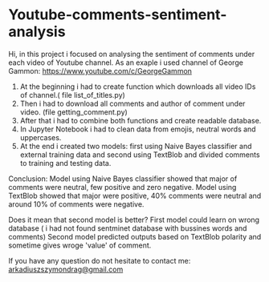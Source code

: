 # Youtube-comments-sentiment-analysis

Hi,
in this project i focused on analysing the sentiment of comments under each video of Youtube channel.
As an exaple i used channel of George Gammon: https://www.youtube.com/c/GeorgeGammon 

1. At the beginning i had to create function which downloads all video IDs of channel.( file list_of_titles.py)
2. Then i had to download all comments and author of comment under video. (file getting_comment.py)
3. After that i had to combine both functions and create readable database. 
4. In Jupyter Notebook i had to clean data from emojis, neutral words and uppercases.
5. At the end i created two models: first using Naive Bayes classifier and external training data and second using TextBlob and divided comments to training and testing data.

Conclusion:
Model using Naive Bayes classifier showed that major of comments were neutral, few positive and zero negative.
Model using TextBlob showed that major were positive, 40% comments were neutral and around 10% of comments were negative.

Does it mean that second model is better?
First model could learn on wrong database ( i had not found sentminet database with bussines words and comments)
Second model predicted outputs based on TextBlob polarity and sometime gives wroge 'value' of comment.

If you have any question do not hesitate to contact me: arkadiuszszymondrag@gmail.com



